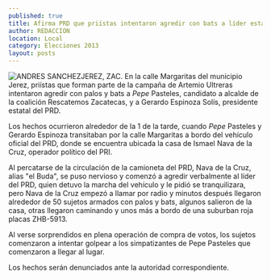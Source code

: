 ```yaml
---
published: true
title: Afirma PRD que priístas intentaron agredir con bats a líder estatal y a candidato a alcalde de Jerez
author: REDACCION
location: Local
category: Elecciones 2013
layout: posts
---
```


![ANDRES SANCHEZ](http://i.imgur.com/BGTKIa0m.jpg)JEREZ, ZAC. En la calle Margaritas del municipio Jerez, priístas que forman parte de la campaña de Artemio Ultreras intentaron agredir con palos y bats a _Pepe_ Pasteles, candidato a alcalde  de la coalición Rescatemos Zacatecas, y a Gerardo Espinoza Solís, presidente estatal del PRD.

Los hechos ocurrieron alrededor de la 1 de la tarde, cuando _Pepe_ Pasteles y Gerardo Espinoza transitaban por la calle Margaritas a bordo del vehículo oficial del PRD, donde se encuentra ubicada la casa de Ismael Nava de la Cruz, operador político del PRI.

Al percatarse de la circulación de la camioneta del PRD, Nava de la Cruz, alias "el Buda", se puso nervioso y comenzó a agredir verbalmente al líder del PRD, quien detuvo la marcha del vehículo y le pidió se tranquilizara, pero Nava de la Cruz empezó a llamar por radio y minutos después llegaron alrededor de 50 sujetos armados con palos y bats, algunos salieron de la casa, otras llegaron caminando y unos más a bordo de una suburban roja placas ZHB-5913.

Al verse sorprendidos en plena operación de compra de votos, los sujetos comenzaron a intentar golpear a los simpatizantes de Pepe Pasteles que comenzaron a llegar al lugar.

Los hechos serán denunciados ante la autoridad correspondiente.

